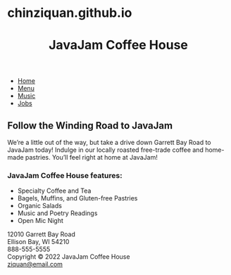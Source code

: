 # chinziquan.github.io
<!DOCTYPE html>
<html>
    <head>
        <meta charset="utf-8">
        <title>JavaJam Coffee House</title>
        <link rel="stylesheet" href="javajam.css">
        <link rel="icon" type="image/x-icon" href="images/favicon.ico">
    </head>
    <body>
    <div id="wrapper">
        <header>
            <h1>JavaJam Coffee House</h1>
        </header>
        <nav>
            <ul>
                <li><a href="index.html">Home</a></li>
                <li><a href="menu.html">Menu</a></li>
                <li><a href="music.html">Music</a></li>
                <li><a href="jobs.html">Jobs</a></li>
            </ul>
        </nav>
        <main>
            <!--<img src="images/windingroad.jpg" alt="windingroad picture" height="" width="" align="right">-->
            <div id="heroroad"></div>
            <h2>Follow the Winding Road to JavaJam</h2>
            <p>We&rsquo;re a little out of the way, but take a drive down Garrett Bay Road to JavaJam
               today! Indulge in our locally roasted free-trade coffee and home-made pastries.
               You&rsquo;ll feel right at home at JavaJam!</p>
            <h3>JavaJam Coffee House features:</h3>
            <ul>
                <li>Specialty Coffee and Tea</li>
                <li>Bagels, Muffins, and Gluten-free Pastries</li>
                <li>Organic Salads</li>
                <li>Music and Poetry Readings</li>
                <li>Open Mic Night</li>
            </ul>
            <div>
                12010 Garrett Bay Road<br>
                Ellison Bay, WI 54210<br>
                888-555-5555
            </div>
        </main>
        <footer>
            Copyright &copy; 2022 JavaJam Coffee House<br>
            <a href="mailto:ziquan@email.com">ziquan@email.com</a>
        </footer>
    </div>
    </body>
</html>

